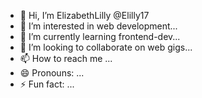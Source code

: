 - 👋 Hi, I’m ElizabethLilly @Elilly17 
- 👀 I’m interested in web development...
- 🌱 I’m currently learning frontend-dev...
- 💞️ I’m looking to collaborate on web gigs...
- 📫 How to reach me ...
- 😄 Pronouns: ...
- ⚡ Fun fact: ...

<!---
Elilly17/Elilly17 is a ✨ special ✨ repository because its `README.md` (this file) appears on your GitHub profile.
You can click the Preview link to take a look at your changes.
--->
